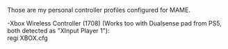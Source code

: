 Those are my personal controller profiles configured for MAME.

-Xbox Wireless Controller (1708) (Works too with Dualsense pad from PS5, both detected as "XInput Player 1"):  
regi XBOX.cfg
